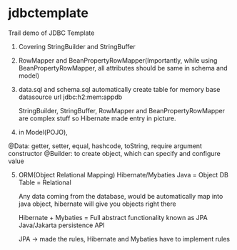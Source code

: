 # jdbctemplate
Trail demo of JDBC Template

1. Covering StringBuilder and StringBuffer
2. RowMapper and BeanPropertyRowMapper(Importantly, while using BeanPropertyRowMapper, all attributes should be same in schema and model)
3. data.sql and schema.sql automatically create table for memory base datasource url jdbc:h2:mem:appdb 

    StringBuilder, StringBuffer, RowMapper and BeanPropertyRowMapper are complex stuff so Hibernate made entry in picture.

4. in Model(POJO),

@Data: getter, setter, equal, hashcode, toString, require argument constructor
@Builder: to create object, which can specify and configure value

5. ORM(Object Relational Mapping)  Hibernate/Mybaties
    Java = Object
    DB Table  = Relational

    Any data coming from the database, would be automatically map into java object, hibernate will give you objects right there

    
    Hibernate + Mybaties = Full abstract functionality known as JPA Java/Jakarta persistence API

    JPA -> made the rules, Hibernate and Mybaties have to implement rules